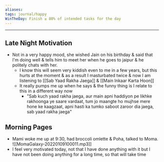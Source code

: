 ```yaml
---
aliases: 
tags: journal/happy
WinTheDay: Finish ≥ 80% of intended tasks for the day
---
```


---
## Late Night Motivation
- Not in a very happy mood, she wished Jain on his birthday & said that I'm doing well & tells him to meet her when he goes to jaipur & he politely chats with her.
	- I know this will seem very kiddish even to me in a few years, but this hurts at the moment & as a result I masturbated twice & now I am listening to [[Sab Yaad Rakha Jaega]] & [[Main Inkaar Karta Hoon]]
	- It really pumps me up when he says & the funny thing is I relate to this in a different way now
		- "Sab kuch yaad rakha jaega, aur main apni haddiyon pe likhke rakhoonga ye saare vardaat, tum jo maangte ho mujhse mere hone ke kaagzaat, apni hasti ka tumko saboot zaroor dia jaega, sab yaad rakha jaega"
## Morning Pages
- Mami woke me up at 9:30, had broccoli omlette & Poha, talked to Moma.
 ![[MomaGalaxy-20220109100011.mp3]]
- I feel very motivated today, not that I have done anything with it but I have not been doing anything for a long time, so that will take time
